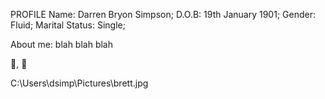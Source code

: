 PROFILE
Name:   Darren Bryon Simpson;
D.O.B:  19th January 1901;
Gender: Fluid;
Marital Status: Single;

About me:
blah blah blah

:pizza:, :dog:



C:\Users\dsimp\Pictures\brett.jpg

